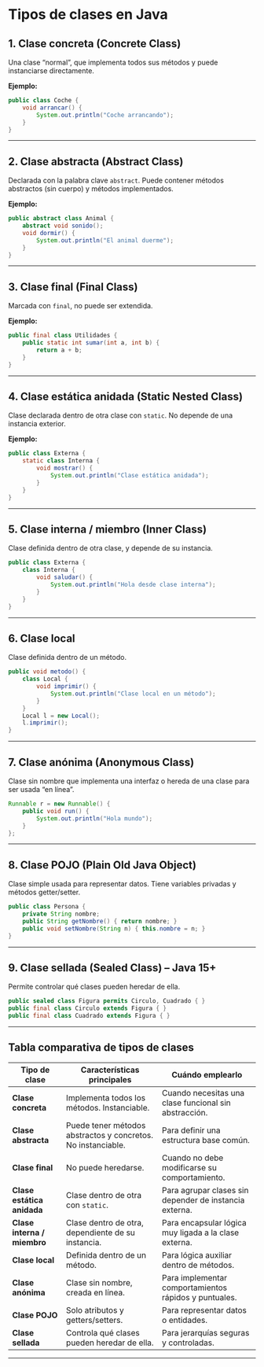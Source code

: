 # Tipos de clases en Java

## 1. Clase concreta (Concrete Class)
Una clase “normal”, que implementa todos sus métodos y puede instanciarse directamente.

**Ejemplo:**
```java
public class Coche {
    void arrancar() {
        System.out.println("Coche arrancando");
    }
}
```

---

## 2. Clase abstracta (Abstract Class)
Declarada con la palabra clave `abstract`. Puede contener métodos abstractos (sin cuerpo) y métodos implementados.

**Ejemplo:**
```java
public abstract class Animal {
    abstract void sonido();
    void dormir() {
        System.out.println("El animal duerme");
    }
}
```

---

## 3. Clase final (Final Class)
Marcada con `final`, no puede ser extendida.

**Ejemplo:**
```java
public final class Utilidades {
    public static int sumar(int a, int b) {
        return a + b;
    }
}
```

---

## 4. Clase estática anidada (Static Nested Class)
Clase declarada dentro de otra clase con `static`. No depende de una instancia exterior.

**Ejemplo:**
```java
public class Externa {
    static class Interna {
        void mostrar() {
            System.out.println("Clase estática anidada");
        }
    }
}
```

---

## 5. Clase interna / miembro (Inner Class)
Clase definida dentro de otra clase, y depende de su instancia.

```java
public class Externa {
    class Interna {
        void saludar() {
            System.out.println("Hola desde clase interna");
        }
    }
}
```

---

## 6. Clase local
Clase definida dentro de un método.

```java
public void metodo() {
    class Local {
        void imprimir() {
            System.out.println("Clase local en un método");
        }
    }
    Local l = new Local();
    l.imprimir();
}
```

---

## 7. Clase anónima (Anonymous Class)
Clase sin nombre que implementa una interfaz o hereda de una clase para ser usada “en línea”.

```java
Runnable r = new Runnable() {
    public void run() {
        System.out.println("Hola mundo");
    }
};
```

---

## 8. Clase POJO (Plain Old Java Object)
Clase simple usada para representar datos. Tiene variables privadas y métodos getter/setter.

```java
public class Persona {
    private String nombre;
    public String getNombre() { return nombre; }
    public void setNombre(String n) { this.nombre = n; }
}
```

---

## 9. Clase sellada (Sealed Class) – Java 15+
Permite controlar qué clases pueden heredar de ella.

```java
public sealed class Figura permits Circulo, Cuadrado { }
public final class Circulo extends Figura { }
public final class Cuadrado extends Figura { }
```

---

## Tabla comparativa de tipos de clases

| Tipo de clase             | Características principales                                                                                      | Cuándo emplearlo                                                                 |
|---------------------------|------------------------------------------------------------------------------------------------------------------|----------------------------------------------------------------------------------|
| **Clase concreta**        | Implementa todos los métodos. Instanciable. | Cuando necesitas una clase funcional sin abstracción. |
| **Clase abstracta**       | Puede tener métodos abstractos y concretos. No instanciable. | Para definir una estructura base común. |
| **Clase final**           | No puede heredarse. | Cuando no debe modificarse su comportamiento. |
| **Clase estática anidada**| Clase dentro de otra con `static`. | Para agrupar clases sin depender de instancia externa. |
| **Clase interna / miembro**| Clase dentro de otra, dependiente de su instancia. | Para encapsular lógica muy ligada a la clase externa. |
| **Clase local**           | Definida dentro de un método. | Para lógica auxiliar dentro de métodos. |
| **Clase anónima**         | Clase sin nombre, creada en línea. | Para implementar comportamientos rápidos y puntuales. |
| **Clase POJO**            | Solo atributos y getters/setters. | Para representar datos o entidades. |
| **Clase sellada**         | Controla qué clases pueden heredar de ella. | Para jerarquías seguras y controladas. |

---
